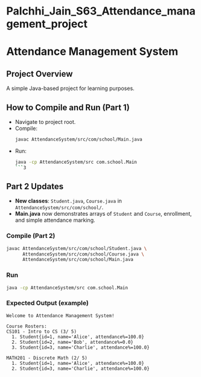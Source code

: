# Palchhi_Jain_S63_Attendance_management_project

# Attendance Management System

## Project Overview
A simple Java-based project for learning purposes.

## How to Compile and Run (Part 1)
- Navigate to project root.
- Compile:
  ```bash
  javac AttendanceSystem/src/com/school/Main.java
  ```
- Run:
  ```bash
  java -cp AttendanceSystem/src com.school.Main
  ```3
  

## Part 2 Updates
- **New classes**: `Student.java`, `Course.java` in `AttendanceSystem/src/com/school/`.
- **Main.java** now demonstrates arrays of `Student` and `Course`, enrollment, and simple attendance marking.

### Compile (Part 2)
```bash
javac AttendanceSystem/src/com/school/Student.java \
      AttendanceSystem/src/com/school/Course.java \
      AttendanceSystem/src/com/school/Main.java
```

### Run
```bash
java -cp AttendanceSystem/src com.school.Main
```

### Expected Output (example)
```
Welcome to Attendance Management System!

Course Rosters:
CS101 - Intro to CS (3/ 5)
  1. Student{id=1, name='Alice', attendance%=100.0}
  2. Student{id=2, name='Bob', attendance%=0.0}
  3. Student{id=3, name='Charlie', attendance%=100.0}

MATH201 - Discrete Math (2/ 5)
  1. Student{id=1, name='Alice', attendance%=100.0}
  2. Student{id=3, name='Charlie', attendance%=100.0}
```